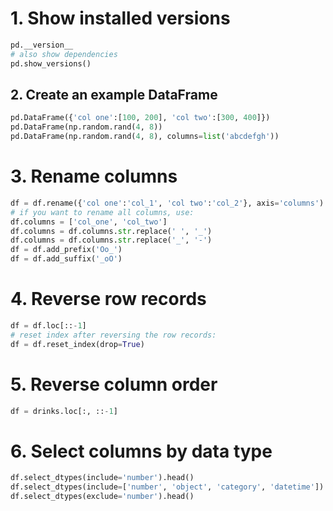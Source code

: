 # 1. Show installed versions
```python
pd.__version__
# also show dependencies
pd.show_versions()
```

## 2. Create an example DataFrame
```python
pd.DataFrame({'col one':[100, 200], 'col two':[300, 400]})
pd.DataFrame(np.random.rand(4, 8))
pd.DataFrame(np.random.rand(4, 8), columns=list('abcdefgh'))
```

# 3. Rename columns
```python
df = df.rename({'col one':'col_1', 'col two':'col_2'}, axis='columns')
# if you want to rename all columns, use:
df.columns = ['col_one', 'col_two']
df.columns = df.columns.str.replace(' ', '_')
df.columns = df.columns.str.replace('_', '-')
df = df.add_prefix('Oo_')
df = df.add_suffix('_oO')
```

# 4. Reverse row records
```python
df = df.loc[::-1]
# reset index after reversing the row records:
df = df.reset_index(drop=True)
```

# 5. Reverse column order
```python
df = drinks.loc[:, ::-1]
```

# 6. Select columns by data type
```python
df.select_dtypes(include='number').head()
df.select_dtypes(include=['number', 'object', 'category', 'datetime']).head()
df.select_dtypes(exclude='number').head()
```




